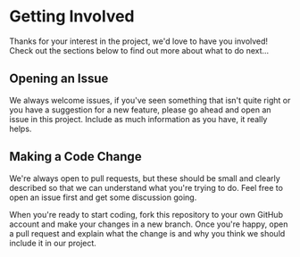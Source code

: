 # Getting Involved
 
Thanks for your interest in the project, we'd love to have you involved! Check out the sections below to find out more about what to do next...
 
## Opening an Issue
 
We always welcome issues, if you've seen something that isn't quite right or you have a suggestion for a new feature, please go ahead and open an issue in this project. Include as much information as you have, it really helps.
 
## Making a Code Change
 
We're always open to pull requests, but these should be small and clearly described so that we can understand what you're trying to do. Feel free to open an issue first and get some discussion going.
 
When you're ready to start coding, fork this repository to your own GitHub account and make your changes in a new branch. Once you're happy, open a pull request and explain what the change is and why you think we should include it in our project.
 

